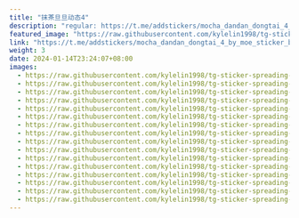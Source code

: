 ```yaml
---
title: "抹茶旦旦动态4"
description: "regular: https://t.me/addstickers/mocha_dandan_dongtai_4_by_moe_sticker_bot"
featured_image: "https://raw.githubusercontent.com/kylelin1998/tg-sticker-spreading-worldwide-images/main/img/5e14938a-9ef8-4115-92ce-4a2c26a98f4b.jpg"
link: "https://t.me/addstickers/mocha_dandan_dongtai_4_by_moe_sticker_bot"
weight: 3
date: 2024-01-14T23:24:07+08:00
images:
  - https://raw.githubusercontent.com/kylelin1998/tg-sticker-spreading-worldwide-images/main/img/5e14938a-9ef8-4115-92ce-4a2c26a98f4b.jpg
  - https://raw.githubusercontent.com/kylelin1998/tg-sticker-spreading-worldwide-images/main/img/2a9b5fcf-2666-4457-bb32-0159acc6a42c.jpg
  - https://raw.githubusercontent.com/kylelin1998/tg-sticker-spreading-worldwide-images/main/img/76f5217c-68ae-45e7-8607-33e78b8a78b2.jpg
  - https://raw.githubusercontent.com/kylelin1998/tg-sticker-spreading-worldwide-images/main/img/986a8ede-4f33-42fc-8d35-5ab6612b28bb.jpg
  - https://raw.githubusercontent.com/kylelin1998/tg-sticker-spreading-worldwide-images/main/img/115c276f-2574-4bb7-849b-70b5045a85c0.jpg
  - https://raw.githubusercontent.com/kylelin1998/tg-sticker-spreading-worldwide-images/main/img/0d07fdde-220a-4ab5-833c-6fd7926b3265.jpg
  - https://raw.githubusercontent.com/kylelin1998/tg-sticker-spreading-worldwide-images/main/img/c1b4df1f-0a0f-4ec3-9ad4-c3fdb28b3393.jpg
  - https://raw.githubusercontent.com/kylelin1998/tg-sticker-spreading-worldwide-images/main/img/1009958c-2112-4c3a-9c01-fbcfd4977cf1.jpg
  - https://raw.githubusercontent.com/kylelin1998/tg-sticker-spreading-worldwide-images/main/img/162077f3-3e21-4e61-91e3-34db2e26da89.jpg
  - https://raw.githubusercontent.com/kylelin1998/tg-sticker-spreading-worldwide-images/main/img/611d96df-0641-4bc4-898d-4fcfb08875de.jpg
  - https://raw.githubusercontent.com/kylelin1998/tg-sticker-spreading-worldwide-images/main/img/5d5d0912-c40d-494c-9783-9090cb17584c.jpg
  - https://raw.githubusercontent.com/kylelin1998/tg-sticker-spreading-worldwide-images/main/img/963cd61f-b0bc-4f79-aa53-5a937d5132f8.jpg
  - https://raw.githubusercontent.com/kylelin1998/tg-sticker-spreading-worldwide-images/main/img/e1573397-2232-4c2e-95f1-3f58703652e8.jpg
  - https://raw.githubusercontent.com/kylelin1998/tg-sticker-spreading-worldwide-images/main/img/bd3aa036-8469-4a99-8693-cb64ad11e45e.jpg
  - https://raw.githubusercontent.com/kylelin1998/tg-sticker-spreading-worldwide-images/main/img/c88cdd95-58e0-4992-946d-a8931bfa62b1.jpg
  - https://raw.githubusercontent.com/kylelin1998/tg-sticker-spreading-worldwide-images/main/img/efbfc813-c1ac-46e3-8eac-1deb4a4501b9.jpg
---
```

